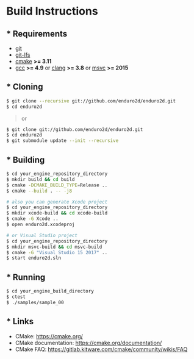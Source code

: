 # Build Instructions

## * Requirements

- [git](https://git-scm.com/)
- [git-lfs](https://git-lfs.github.com/)
- [cmake](https://cmake.org/) **>= 3.11**
- [gcc](https://www.gnu.org/software/gcc/) **>= 4.9** or [clang](https://clang.llvm.org/) **>= 3.8** or [msvc](https://visualstudio.microsoft.com/) **>= 2015**

## * Cloning

```bash
$ git clone --recursive git://github.com/enduro2d/enduro2d.git
$ cd enduro2d
```

> or

```bash
$ git clone git://github.com/enduro2d/enduro2d.git
$ cd enduro2d
$ git submodule update --init --recursive
```

## * Building

```bash
$ cd your_engine_repository_directory
$ mkdir build && cd build
$ cmake -DCMAKE_BUILD_TYPE=Release ..
$ cmake --build . -- -j8

# also you can generate Xcode project
$ cd your_engine_repository_directory
$ mkdir xcode-build && cd xcode-build
$ cmake -G Xcode ..
$ open enduro2d.xcodeproj

# or Visual Studio project
$ cd your_engine_repository_directory
$ mkdir msvc-build && cd msvc-build
$ cmake -G "Visual Studio 15 2017" ..
$ start enduro2d.sln
```

## * Running

```bash
$ cd your_engine_build_directory
$ ctest
$ ./samples/sample_00
```

## * Links

- CMake: https://cmake.org/
- CMake documentation: https://cmake.org/documentation/
- CMake FAQ: https://gitlab.kitware.com/cmake/community/wikis/FAQ
